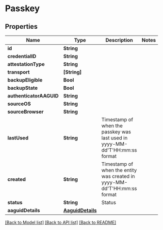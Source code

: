# Passkey

## Properties
Name | Type | Description | Notes
------------ | ------------- | ------------- | -------------
**id** | **String** |  | 
**credentialID** | **String** |  | 
**attestationType** | **String** |  | 
**transport** | **[String]** |  | 
**backupEligible** | **Bool** |  | 
**backupState** | **Bool** |  | 
**authenticatorAAGUID** | **String** |  | 
**sourceOS** | **String** |  | 
**sourceBrowser** | **String** |  | 
**lastUsed** | **String** | Timestamp of when the passkey was last used in yyyy-MM-dd&#39;T&#39;HH:mm:ss format | 
**created** | **String** | Timestamp of when the entity was created in yyyy-MM-dd&#39;T&#39;HH:mm:ss format | 
**status** | **String** | Status | 
**aaguidDetails** | [**AaguidDetails**](AaguidDetails.md) |  | 

[[Back to Model list]](../README.md#documentation-for-models) [[Back to API list]](../README.md#documentation-for-api-endpoints) [[Back to README]](../README.md)


